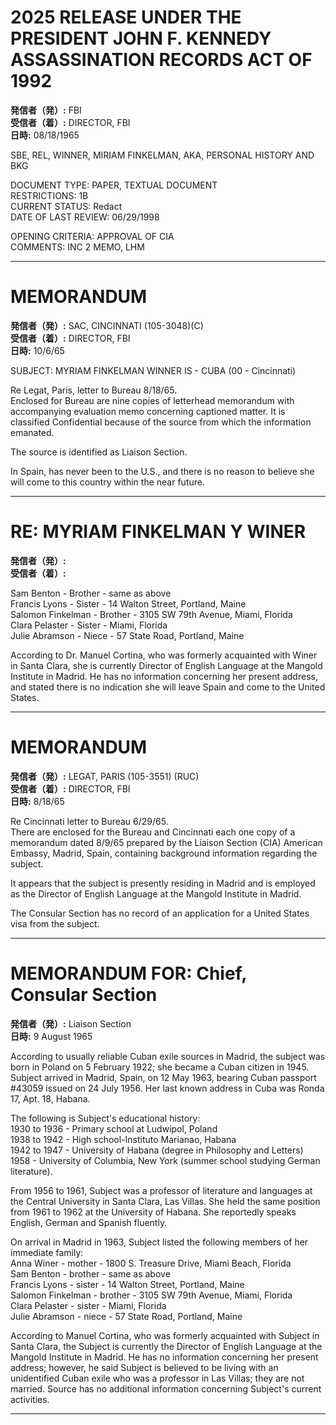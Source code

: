 # 2025 RELEASE UNDER THE PRESIDENT JOHN F. KENNEDY ASSASSINATION RECORDS ACT OF 1992

**発信者（発）:** FBI  
**受信者（着）:** DIRECTOR, FBI  
**日時:** 08/18/1965  

SBE, REL, WINNER, MIRIAM FINKELMAN, AKA, PERSONAL HISTORY AND BKG

DOCUMENT TYPE: PAPER, TEXTUAL DOCUMENT  
RESTRICTIONS: 1B  
CURRENT STATUS: Redact  
DATE OF LAST REVIEW: 06/29/1998  

OPENING CRITERIA: APPROVAL OF CIA  
COMMENTS: INC 2 MEMO, LHM  

---

# MEMORANDUM

**発信者（発）:** SAC, CINCINNATI (105-3048)(C)  
**受信者（着）:** DIRECTOR, FBI  
**日時:** 10/6/65  

SUBJECT: MYRIAM FINKELMAN WINNER IS - CUBA (00 - Cincinnati)  

Re Legat, Paris, letter to Bureau 8/18/65.  
Enclosed for Bureau are nine copies of letterhead memorandum with accompanying evaluation memo concerning captioned matter. It is classified Confidential because of the source from which the information emanated.  

The source is identified as Liaison Section.  

In Spain, has never been to the U.S., and there is no reason to believe she will come to this country within the near future.  

---

# RE: MYRIAM FINKELMAN Y WINER

**発信者（発）:**  
**受信者（着）:**  

Sam Benton - Brother - same as above  
Francis Lyons - Sister - 14 Walton Street, Portland, Maine  
Salomon Finkelman - Brother - 3105 SW 79th Avenue, Miami, Florida  
Clara Pelaster - Sister - Miami, Florida  
Julie Abramson - Niece - 57 State Road, Portland, Maine  

According to Dr. Manuel Cortina, who was formerly acquainted with Winer in Santa Clara, she is currently Director of English Language at the Mangold Institute in Madrid. He has no information concerning her present address, and stated there is no indication she will leave Spain and come to the United States.  

---

# MEMORANDUM

**発信者（発）:** LEGAT, PARIS (105-3551) (RUC)  
**受信者（着）:** DIRECTOR, FBI  
**日時:** 8/18/65  

Re Cincinnati letter to Bureau 6/29/65.  
There are enclosed for the Bureau and Cincinnati each one copy of a memorandum dated 8/9/65 prepared by the Liaison Section (CIA) American Embassy, Madrid, Spain, containing background information regarding the subject.  

It appears that the subject is presently residing in Madrid and is employed as the Director of English Language at the Mangold Institute in Madrid.  

The Consular Section has no record of an application for a United States visa from the subject.  

---

# MEMORANDUM FOR: Chief, Consular Section

**発信者（発）:** Liaison Section  
**日時:** 9 August 1965  

According to usually reliable Cuban exile sources in Madrid, the subject was born in Poland on 5 February 1922; she became a Cuban citizen in 1945. Subject arrived in Madrid, Spain, on 12 May 1963, bearing Cuban passport #43059 issued on 24 July 1956. Her last known address in Cuba was Ronda 17, Apt. 18, Habana.  

The following is Subject's educational history:  
1930 to 1936 - Primary school at Ludwipol, Poland  
1938 to 1942 - High school-Instituto Marianao, Habana  
1942 to 1947 - University of Habana (degree in Philosophy and Letters)  
1958 - University of Columbia, New York (summer school studying German literature).  

From 1956 to 1961, Subject was a professor of literature and languages at the Central University in Santa Clara, Las Villas. She held the same position from 1961 to 1962 at the University of Habana. She reportedly speaks English, German and Spanish fluently.  

On arrival in Madrid in 1963, Subject listed the following members of her immediate family:  
Anna Winer - mother - 1800 S. Treasure Drive, Miami Beach, Florida  
Sam Benton - brother - same as above  
Francis Lyons - sister - 14 Walton Street, Portland, Maine  
Salomon Finkelman - brother - 3105 SW 79th Avenue, Miami, Florida  
Clara Pelaster - sister - Miami, Florida  
Julie Abramson - niece - 57 State Road, Portland, Maine  

According to Manuel Cortina, who was formerly acquainted with Subject in Santa Clara, the Subject is currently the Director of English Language at the Mangold Institute in Madrid. He has no information concerning her present address; however, he said Subject is believed to be living with an unidentified Cuban exile who was a professor in Las Villas; they are not married. Source has no additional information concerning Subject's current activities.  

---